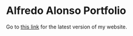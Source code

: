 # Alfredo Alonso Portfolio

Go to [this link](https://jocelo.dev) for the latest version of my website.

